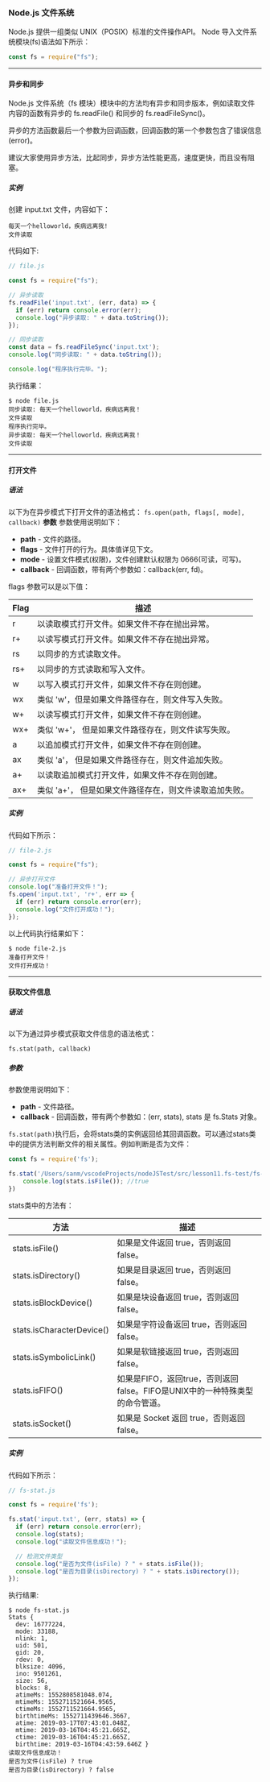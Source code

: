 ### Node.js 文件系统
Node.js 提供一组类似 UNIX（POSIX）标准的文件操作API。 Node 导入文件系统模块(fs)语法如下所示：
```js
const fs = require("fs");
```
---
#### 异步和同步
Node.js 文件系统（fs 模块）模块中的方法均有异步和同步版本，例如读取文件内容的函数有异步的 fs.readFile() 和同步的 fs.readFileSync()。

异步的方法函数最后一个参数为回调函数，回调函数的第一个参数包含了错误信息(error)。

建议大家使用异步方法，比起同步，异步方法性能更高，速度更快，而且没有阻塞。

##### 实例
创建 input.txt 文件，内容如下：
```text
每天一个helloworld，疾病远离我!
文件读取
```
代码如下:
```js
// file.js

const fs = require("fs");

// 异步读取
fs.readFile('input.txt', (err, data) => {
  if (err) return console.error(err);
  console.log("异步读取: " + data.toString());
});

// 同步读取
const data = fs.readFileSync('input.txt');
console.log("同步读取: " + data.toString());

console.log("程序执行完毕。");
```
执行结果：
```
$ node file.js        
同步读取: 每天一个helloworld，疾病远离我！
文件读取
程序执行完毕。
异步读取: 每天一个helloworld，疾病远离我！
文件读取
```
---
#### 打开文件
##### 语法
以下为在异步模式下打开文件的语法格式：
`fs.open(path, flags[, mode], callback)`
**参数**
参数使用说明如下：
- **path** - 文件的路径。
- **flags** - 文件打开的行为。具体值详见下文。
- **mode** - 设置文件模式(权限)，文件创建默认权限为 0666(可读，可写)。
- **callback** - 回调函数，带有两个参数如：callback(err, fd)。

flags 参数可以是以下值：

Flag | 描述
--- | ---
r | 以读取模式打开文件。如果文件不存在抛出异常。
r+ | 以读写模式打开文件。如果文件不存在抛出异常。
rs | 以同步的方式读取文件。
rs+ | 以同步的方式读取和写入文件。
w | 以写入模式打开文件，如果文件不存在则创建。
wx | 类似 'w'，但是如果文件路径存在，则文件写入失败。
w+ | 以读写模式打开文件，如果文件不存在则创建。
wx+ | 类似 'w+'， 但是如果文件路径存在，则文件读写失败。
a | 以追加模式打开文件，如果文件不存在则创建。
ax | 类似 'a'， 但是如果文件路径存在，则文件追加失败。
a+ | 以读取追加模式打开文件，如果文件不存在则创建。
ax+ | 类似 'a+'， 但是如果文件路径存在，则文件读取追加失败。
##### 实例
代码如下所示：
```js
// file-2.js

const fs = require("fs");

// 异步打开文件
console.log("准备打开文件！");
fs.open('input.txt', 'r+', err => {
  if (err) return console.error(err);
  console.log("文件打开成功！");
});
```
以上代码执行结果如下：
```
$ node file-2.js
准备打开文件！
文件打开成功！
```
---
#### 获取文件信息
##### 语法
以下为通过异步模式获取文件信息的语法格式：

`fs.stat(path, callback)`
##### 参数
参数使用说明如下：

- **path** - 文件路径。
- **callback** - 回调函数，带有两个参数如：(err, stats), stats 是 fs.Stats 对象。

`fs.stat(path)`执行后，会将stats类的实例返回给其回调函数。可以通过stats类中的提供方法判断文件的相关属性。例如判断是否为文件：
```js
const fs = require('fs');

fs.stat('/Users/sanm/vscodeProjects/nodeJSTest/src/lesson11.fs-test/fs-stat.js', (err, stats) => {
    console.log(stats.isFile()); //true
})
```
stats类中的方法有：

方法 | 描述
--- | ---
stats.isFile() | 如果是文件返回 true，否则返回 false。
stats.isDirectory() | 如果是目录返回 true，否则返回 false。
stats.isBlockDevice() | 如果是块设备返回 true，否则返回 false。
stats.isCharacterDevice() | 如果是字符设备返回 true，否则返回 false。
stats.isSymbolicLink() | 如果是软链接返回 true，否则返回 false。
stats.isFIFO() | 如果是FIFO，返回true，否则返回 false。FIFO是UNIX中的一种特殊类型的命令管道。
stats.isSocket() | 如果是 Socket 返回 true，否则返回 false。
##### 实例
代码如下所示：
```js
// fs-stat.js

const fs = require('fs');

fs.stat('input.txt', (err, stats) => {
  if (err) return console.error(err);
  console.log(stats);
  console.log("读取文件信息成功！");

  // 检测文件类型
  console.log("是否为文件(isFile) ? " + stats.isFile());
  console.log("是否为目录(isDirectory) ? " + stats.isDirectory());
});
```
执行结果:
```
$ node fs-stat.js
Stats {
  dev: 16777224,
  mode: 33188,
  nlink: 1,
  uid: 501,
  gid: 20,
  rdev: 0,
  blksize: 4096,
  ino: 9501261,
  size: 56,
  blocks: 8,
  atimeMs: 1552808581048.074,
  mtimeMs: 1552711521664.9565,
  ctimeMs: 1552711521664.9565,
  birthtimeMs: 1552711439646.3667,
  atime: 2019-03-17T07:43:01.048Z,
  mtime: 2019-03-16T04:45:21.665Z,
  ctime: 2019-03-16T04:45:21.665Z,
  birthtime: 2019-03-16T04:43:59.646Z }
读取文件信息成功！
是否为文件(isFile) ? true
是否为目录(isDirectory) ? false
```

